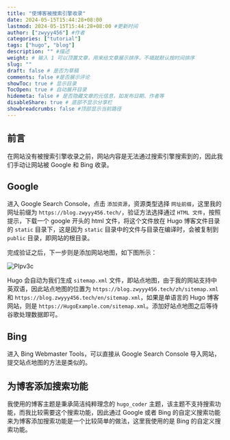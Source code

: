 ```yaml
---
title: "使博客被搜索引擎收录"
date: 2024-05-15T15:44:28+08:00
lastmod: 2024-05-15T15:44:28+08:00 #更新时间
author: ["zwyyy456"] #作者
categories: ["tutorial"]
tags: ["hugo", "blog"]
description: "" #描述
weight: # 输入 1 可以顶置文章，用来给文章展示排序，不填就默认按时间排序
slug: ""
draft: false # 是否为草稿
comments: false #是否展示评论
showToc: true # 显示目录
TocOpen: true # 自动展开目录
hidemeta: false # 是否隐藏文章的元信息，如发布日期、作者等
disableShare: true # 底部不显示分享栏
showbreadcrumbs: false #顶部显示当前路径
---
```


## 前言

在网站没有被搜索引擎收录之前，网站内容是无法通过搜索引擎搜索到的，因此我们手动让网站被 Google 和 Bing 收录。

## Google

进入 Google Search Console，点击 `添加资源`，资源类型选择 `网址前缀`，这里我的网址前缀为 `https://blog.zwyyy456.tech/`，验证方法选择通过 `HTML 文件`，按照提示，下载一个 google 开头的 html 文件，将这个文件放在 Hugo 博客文件目录的 `static` 目录下，这是因为 `static` 目录中的文件与目录在编译时，会被复制到 `public` 目录，即网站的根目录。

完成验证之后，下一步则是添加网站地图，如下图所示：

![PIpv3c](https://pic-upyun.zwyyy456.tech/uPic/PIpv3c.png)

Hugo 会自动为我们生成 `sitemap.xml` 文件，即站点地图，由于我的网站支持中英双语，因此站点地图的位置为 `https://blog.zwyyy456.tech/zh/sitemap.xml` 和 `https://blog.zwyyy456.tech/en/sitemap.xml`，如果是单语言的 Hugo 博客网站，则是 `https://HugoExample.com/sitemap.xml`。添加好站点地图之后等待谷歌处理数据即可。

## Bing

进入 Bing Webmaster Tools，可以直接从 Google Search Console 导入网站，提交站点地图的方法是类似的。

## 为博客添加搜索功能

我使用的博客主题是秉承简洁纯粹理念的 `hugo_coder` 主题，该主题不支持搜索功能，而我比较需要这个搜索功能，因此通过 Google 或者 Bing 的自定义搜索功能来为博客添加搜索功能是一个比较简单的做法，这里我使用的是 Bing 的自定义搜索功能。
